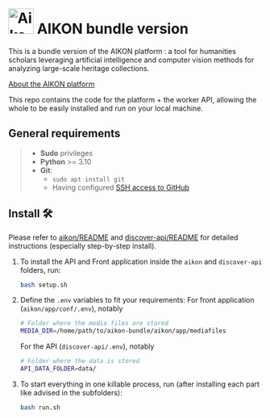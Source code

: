 # <img alt="Aikon logo" src="https://github.com/Aikon-platform/aikon/blob/main/app/webapp/static/favicon.ico" height="50" width="auto" style="display: inline; margin-bottom:-10px;"> AIKON bundle version

This is a bundle version of the AIKON platform : a tool for humanities scholars leveraging artificial intelligence and computer vision methods for analyzing large-scale heritage collections.

[About the AIKON platform](https://aikon-platform.github.io/)

This repo contains the code for the platform + the worker API, allowing the whole to be easily installed and run on your local machine.

## General requirements

> - **Sudo** privileges
> - **Python** >= 3.10
> - **Git**:
>     - `sudo apt install git`
>     - Having configured [SSH access to GitHub](https://docs.github.com/en/authentication/connecting-to-github-with-ssh)

## Install 🛠️

Please refer to [aikon/README](https://github.com/Aikon-platform/discover-api/blob/main/README.md) and [discover-api/README](front/README.md) for detailed instructions (especially step-by-step install).

1. To install the API and Front application inside the `aikon` and `discover-api` folders, run:
    ```bash
    bash setup.sh
    ```
2. Define the `.env` variables to fit your requirements:
    For front application (`aikon/app/conf/.env`), notably
    ```bash
    # Folder where the media files are stored
    MEDIA_DIR=/home/path/to/aikon-bundle/aikon/app/mediafiles
    ```
    For the API (`discover-api/.env`), notably
    ```bash
    # Folder where the data is stored
    API_DATA_FOLDER=data/
    ```
3. To start everything in one killable process, run (after installing each part like advised in the subfolders):
    ```bash
    bash run.sh
    ```
